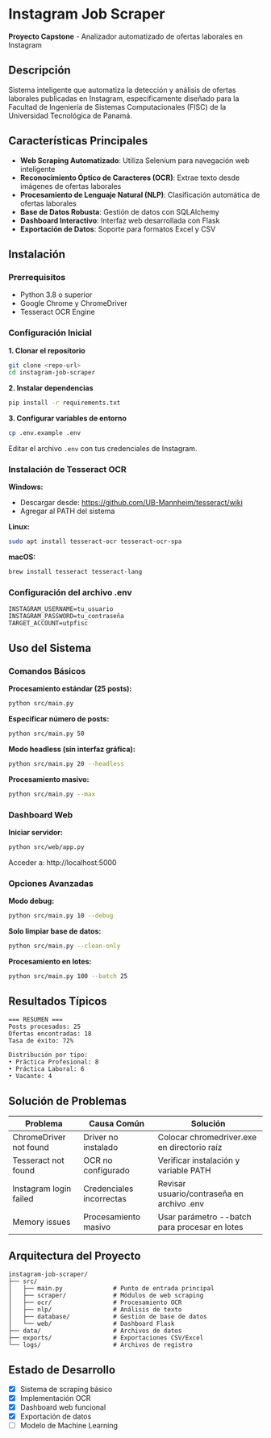 # Instagram Job Scraper

**Proyecto Capstone** - Analizador automatizado de ofertas laborales en Instagram

## Descripción

Sistema inteligente que automatiza la detección y análisis de ofertas laborales publicadas en Instagram, específicamente diseñado para la Facultad de Ingeniería de Sistemas Computacionales (FISC) de la Universidad Tecnológica de Panamá.

## Características Principales

- **Web Scraping Automatizado**: Utiliza Selenium para navegación web inteligente
- **Reconocimiento Óptico de Caracteres (OCR)**: Extrae texto desde imágenes de ofertas laborales
- **Procesamiento de Lenguaje Natural (NLP)**: Clasificación automática de ofertas laborales
- **Base de Datos Robusta**: Gestión de datos con SQLAlchemy
- **Dashboard Interactivo**: Interfaz web desarrollada con Flask
- **Exportación de Datos**: Soporte para formatos Excel y CSV

## Instalación

### Prerrequisitos

- Python 3.8 o superior
- Google Chrome y ChromeDriver
- Tesseract OCR Engine

### Configuración Inicial

**1. Clonar el repositorio**

```bash
git clone <repo-url>
cd instagram-job-scraper
```

**2. Instalar dependencias**

```bash
pip install -r requirements.txt
```

**3. Configurar variables de entorno**

```bash
cp .env.example .env
```

Editar el archivo `.env` con tus credenciales de Instagram.

### Instalación de Tesseract OCR

**Windows:**
- Descargar desde: https://github.com/UB-Mannheim/tesseract/wiki
- Agregar al PATH del sistema

**Linux:**
```bash
sudo apt install tesseract-ocr tesseract-ocr-spa
```

**macOS:**
```bash
brew install tesseract tesseract-lang
```

### Configuración del archivo .env

```env
INSTAGRAM_USERNAME=tu_usuario
INSTAGRAM_PASSWORD=tu_contraseña
TARGET_ACCOUNT=utpfisc
```

## Uso del Sistema

### Comandos Básicos

**Procesamiento estándar (25 posts):**
```bash
python src/main.py
```

**Especificar número de posts:**
```bash
python src/main.py 50
```

**Modo headless (sin interfaz gráfica):**
```bash
python src/main.py 20 --headless
```

**Procesamiento masivo:**
```bash
python src/main.py --max
```

### Dashboard Web

**Iniciar servidor:**
```bash
python src/web/app.py
```

Acceder a: http://localhost:5000

### Opciones Avanzadas

**Modo debug:**
```bash
python src/main.py 10 --debug
```

**Solo limpiar base de datos:**
```bash
python src/main.py --clean-only
```

**Procesamiento en lotes:**
```bash
python src/main.py 100 --batch 25
```

## Resultados Típicos

```
=== RESUMEN ===
Posts procesados: 25
Ofertas encontradas: 18
Tasa de éxito: 72%

Distribución por tipo:
• Práctica Profesional: 8
• Práctica Laboral: 6
• Vacante: 4
```

## Solución de Problemas

| Problema | Causa Común | Solución |
|----------|-------------|----------|
| ChromeDriver not found | Driver no instalado | Colocar chromedriver.exe en directorio raíz |
| Tesseract not found | OCR no configurado | Verificar instalación y variable PATH |
| Instagram login failed | Credenciales incorrectas | Revisar usuario/contraseña en archivo .env |
| Memory issues | Procesamiento masivo | Usar parámetro --batch para procesar en lotes |

## Arquitectura del Proyecto

```
instagram-job-scraper/
├── src/
│   ├── main.py              # Punto de entrada principal
│   ├── scraper/             # Módulos de web scraping
│   ├── ocr/                 # Procesamiento OCR
│   ├── nlp/                 # Análisis de texto
│   ├── database/            # Gestión de base de datos
│   └── web/                 # Dashboard Flask
├── data/                    # Archivos de datos
├── exports/                 # Exportaciones CSV/Excel
└── logs/                    # Archivos de registro
```

## Estado de Desarrollo

- [x] Sistema de scraping básico
- [x] Implementación OCR
- [x] Dashboard web funcional
- [x] Exportación de datos
- [ ] Modelo de Machine Learning

